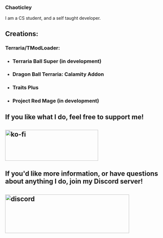 ### Chaoticley

I am a CS student, and a self taught developer.

## Creations:

### Terraria/TModLoader:
- ### Terraria Ball Super (in development)
- ### Dragon Ball Terraria: Calamity Addon
- ### Traits Plus
- ### Project Red Mage (in development)

## If you like what I do, feel free to support me!

## [<img src="https://ko-fi.com/img/githubbutton_sm.svg?format=code" alt="ko-fi" width="300" height="100"/>](https://ko-fi.com/X8X2C6OO1)

## If you'd like more information, or have questions about anything I do, join my Discord server!

## [<img src="https://pbs.twimg.com/media/EjkzQwvWsAEUN3_?format=png&name=small" alt="discord" width="400" height="125"/>](https://discord.gg/terrariaballsuper)
